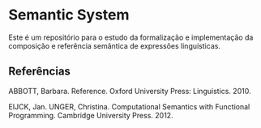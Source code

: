 # Semantic System
Este é um repositório para o estudo da formalização e implementação da composição e referência semântica de expressões linguísticas.

## Referências
ABBOTT, Barbara. Reference. Oxford University Press: Linguistics. 2010.

EIJCK, Jan. UNGER, Christina. Computational Semantics with Functional Programming. Cambridge University Press. 2012.
